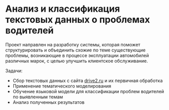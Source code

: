 # Анализ и классификация текстовых данных о проблемах водителей
Проект направлен на разработку системы, которая поможет структурировать и объединить схожие по теме существующие проблемы, возникающие в процессе эксплуатации автомобилей различных марок, с целью улучшить клиентское обслуживание.


Задачи:
- Сбор текстовых данных с сайта [drive2.ru](https://www.drive2.ru/) и их первичная обработка
- Применение тематического моделирования
- Обучение языковой модели для классификации проблем водителей по выявленным темам
- Анализ полученных результатов

